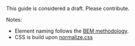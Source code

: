 This guide is considered a draft. Please contribute.

Notes:

* Element naming follows the [BEM methodology].
* CSS is build upon [normalize.css]


[BEM methodology]: https://en.bem.info/methodology/
[normalize.css]: https://necolas.github.io/normalize.css/
